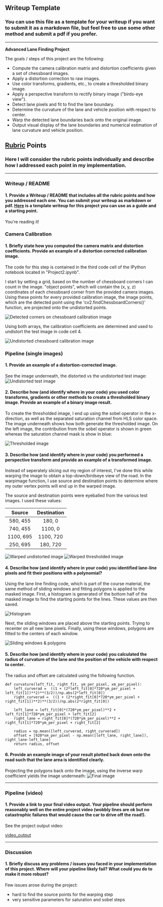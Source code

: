 ## Writeup Template

### You can use this file as a template for your writeup if you want to submit it as a markdown file, but feel free to use some other method and submit a pdf if you prefer.

---

**Advanced Lane Finding Project**

The goals / steps of this project are the following:

* Compute the camera calibration matrix and distortion coefficients given a set of chessboard images.
* Apply a distortion correction to raw images.
* Use color transforms, gradients, etc., to create a thresholded binary image.
* Apply a perspective transform to rectify binary image ("birds-eye view").
* Detect lane pixels and fit to find the lane boundary.
* Determine the curvature of the lane and vehicle position with respect to center.
* Warp the detected lane boundaries back onto the original image.
* Output visual display of the lane boundaries and numerical estimation of lane curvature and vehicle position.

[//]: # (Image References)

[image1]: ./examples/undistort_output.png "Undistorted"
[image2]: ./test_images/test1.jpg "Road Transformed"
[image3]: ./examples/binary_combo_example.jpg "Binary Example"
[image4]: ./examples/warped_straight_lines.jpg "Warp Example"
[image5]: ./examples/color_fit_lines.jpg "Fit Visual"
[image6]: ./examples/example_output.jpg "Output"
[video1]: ./project_video.mp4 "Video"

## [Rubric](https://review.udacity.com/#!/rubrics/571/view) Points

### Here I will consider the rubric points individually and describe how I addressed each point in my implementation.  

---

### Writeup / README

#### 1. Provide a Writeup / README that includes all the rubric points and how you addressed each one.  You can submit your writeup as markdown or pdf.  [Here](https://github.com/udacity/CarND-Advanced-Lane-Lines/blob/master/writeup_template.md) is a template writeup for this project you can use as a guide and a starting point.  

You're reading it!

### Camera Calibration

#### 1. Briefly state how you computed the camera matrix and distortion coefficients. Provide an example of a distortion corrected calibration image.

The code for this step is contained in the third code cell of the IPython notebook located in "Project2.ipynb".

I start by setting a grid, based on the number of chessboard corners I can count in the image.  "object points", which will contain the (x, y, z) coordinates of each chessboard corner from the provided camera images. Using these points for every provided calibration image, the image points, which are the detected point using the 'cv2.findChessboardCorners()' function, are projected onto the undistorted points.

![Detected corners on chessboard calibration image](images/corners_chess.png)

Using both arrays, the calibration coefficients are determined and used to undistort the test image in code cell 4. 

![Undistorted chessboard calibration image](images/undistort_chess.png)


### Pipeline (single images)

#### 1. Provide an example of a distortion-corrected image.

See the image underneath, the distorted vs the undistorted test image:
![Undistorted test image](images/undistort.png)

#### 2. Describe how (and identify where in your code) you used color transforms, gradients or other methods to create a thresholded binary image.  Provide an example of a binary image result.

To create the thresholded image, I end up using the sobel operator in the x-direction, as well as the separated saturation channel from HLS color space. The image underneath shows how both generate the thresholded image. On the left image, the contribution from the sobel operator is shown in green whereas the saturation channel mask is show in blue: 

![Thresholded image](images/threshold.png)

#### 3. Describe how (and identify where in your code) you performed a perspective transform and provide an example of a transformed image.

Instead of seperately slicing out my region of interest, I've done this while warping the image to obtain a top-down/birdseye view of the road. In the warpimage function, I use source and destination points to determine where my outer vertex points will end up in the warped image.

The source and destination points were eyeballed from the various test images. I used these values:

| Source        | Destination   | 
|:-------------:|:-------------:| 
| 580, 455      | 180, 0        | 
| 740, 455      | 1100, 0      |
| 1100, 695     | 1100, 720      |
| 250, 695      | 180, 720        |


![Warped undistorted image](images/warp_original.png)
![Warped thresholded image](images/warp_masked.png)

#### 4. Describe how (and identify where in your code) you identified lane-line pixels and fit their positions with a polynomial?

Using the lane line finding code, which is part of the course material, the same method of sliding windows and fitting polygons is applied to the masked image. First, a histogram is generated of the bottom half of the masked image to find the starting points for the lines. These values are then saved.

![Histogram](images/histogram.png)


Next, the sliding windows are placed above the starting points. Trying to recenter on all new lane pixels. Finally, using these windows, polygons are fitted to the centers of each window.

![Sliding windows & polygons](images/slidingwindows_lane.png)

#### 5. Describe how (and identify where in your code) you calculated the radius of curvature of the lane and the position of the vehicle with respect to center.

The radius and offset are calculated using the following function. 
```
def curvature(left_fit, right_fit, ym_per_pixel, xm_per_pixel):
    left_curverad =  ((1 + (2*left_fit[0]*720*ym_per_pixel + left_fit[1])**2)**(3/2))/np.abs(2*left_fit[0])
    right_curverad =  ((1 + (2*right_fit[0]*720*ym_per_pixel + right_fit[1])**2)**(3/2))/np.abs(2*right_fit[0])
    
    left_lane = left_fit[0]*(720*ym_per_pixel)**2 + left_fit[1]*720*ym_per_pixel + left_fit[2]
    right_lane = right_fit[0]*(720*ym_per_pixel)**2 + right_fit[1]*720*ym_per_pixel + right_fit[2]
    
    radius = np.mean([left_curverad, right_curverad])
    offset = [920*xm_per_pixel - np.mean([left_lane, right_lane]), right_lane-left_lane]
    return radius, offset
```
#### 6. Provide an example image of your result plotted back down onto the road such that the lane area is identified clearly.

Projecting the polygons back onto the image, using the inverse warp coefficient yields the image underneath:
![Final image](images/projected_lane_line_image.png)

---

### Pipeline (video)

#### 1. Provide a link to your final video output.  Your pipeline should perform reasonably well on the entire project video (wobbly lines are ok but no catastrophic failures that would cause the car to drive off the road!).

See the project output video:

[video_output](./output_videos/lane_detection_video.mp4)

---

### Discussion

#### 1. Briefly discuss any problems / issues you faced in your implementation of this project.  Where will your pipeline likely fail?  What could you do to make it more robust?

Few issues arose during the project:
- hard to find the source points for the warping step
- very sensitive parameters for saturation and sobel steps